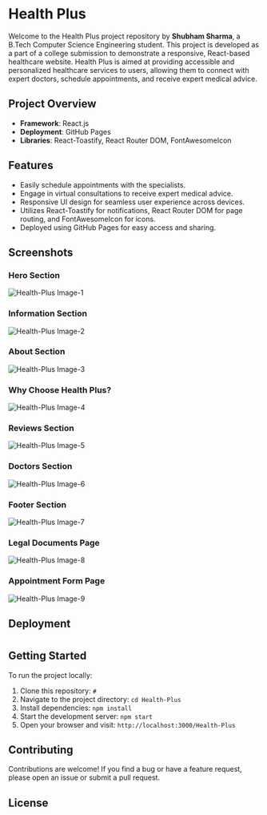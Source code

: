 # Health Plus

Welcome to the Health Plus project repository by **Shubham Sharma**, a B.Tech Computer Science Engineering student. This project is developed as a part of a college submission to demonstrate a responsive, React-based healthcare website. Health Plus is aimed at providing accessible and personalized healthcare services to users, allowing them to connect with expert doctors, schedule appointments, and receive expert medical advice.

## Project Overview

- **Framework**: React.js
- **Deployment**: GitHub Pages
- **Libraries**: React-Toastify, React Router DOM, FontAwesomeIcon

## Features

- Easily schedule appointments with the specialists.
- Engage in virtual consultations to receive expert medical advice.
- Responsive UI design for seamless user experience across devices.
- Utilizes React-Toastify for notifications, React Router DOM for page routing, and FontAwesomeIcon for icons.
- Deployed using GitHub Pages for easy access and sharing.

## Screenshots

### Hero Section

![Health-Plus Image-1](https://i.postimg.cc/0Q4839KN/Health-Plus-Image1.png)

### Information Section

![Health-Plus Image-2](https://i.postimg.cc/zvRJY4TF/Health-Plus-Image2.png)

### About Section

![Health-Plus Image-3](https://i.postimg.cc/8zGrwbV0/Health-Plus-Image3.png)

### Why Choose Health Plus?

![Health-Plus Image-4](https://i.postimg.cc/fknMz5Kn/Health-Plus-Image4.png)

### Reviews Section

![Health-Plus Image-5](https://i.postimg.cc/xjkHdCRt/Health-Plus-Image5.png)

### Doctors Section

![Health-Plus Image-6](https://i.postimg.cc/8PM6h0xv/Health-Plus-Image6.png)

### Footer Section

![Health-Plus Image-7](https://i.postimg.cc/sftWGrHy/Health-Plus-Image7.png)

### Legal Documents Page

![Health-Plus Image-8](https://i.postimg.cc/FKskXszb/Health-Plus-Image8.png)

### Appointment Form Page

![Health-Plus Image-9](https://i.postimg.cc/2SxLtBk8/Health-Plus-Image9.png)

## Deployment

#

## Getting Started

To run the project locally:

1. Clone this repository: `#`
2. Navigate to the project directory: `cd Health-Plus`
3. Install dependencies: `npm install`
4. Start the development server: `npm start`
5. Open your browser and visit: `http://localhost:3000/Health-Plus`

## Contributing

Contributions are welcome! If you find a bug or have a feature request, please open an issue or submit a pull request.

## License

#
